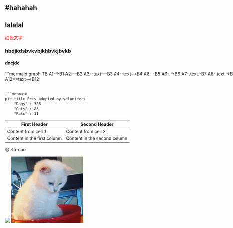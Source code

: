 #hahahah
---
## lalalal
<span style="color: red;">红色文字</span>
### hbdjkdsbvkvbjkhbvkjbvkb
#### dncjdc
<div style="overflow:auto;width:1000px;">
```mermaid
graph TB
  A1-->B1
  A2---B2
  A3--text---B3
  A4--text-->B4
  A6-.-B5
  A6-.->B6
  A7-.text.-B7
  A8-.text.->B8
  A9===B9
  A10==>B10
  A11==text===B11
  A12==text==>B12
  
```

```mermaid
pie title Pets adopted by volunteers
    "Dogs" : 386
    "Cats" : 85
    "Rats" : 15
```
First Header | Second Header
------------ | -------------
Content from cell 1 | Content from cell 2
Content in the first column | Content in the second column
:smile:
:fa-car:

<img src="https://wx1.sinaimg.cn/large/0076Nxwnly1g4f7d54jldg306e05wkjh.jpg">
<img src="1.gif">

